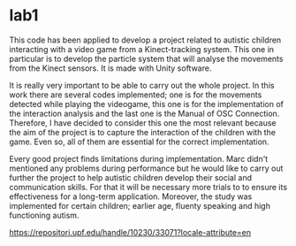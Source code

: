 # lab1

This code has been applied to develop a project related to autistic children interacting with a video game from a Kinect-tracking system. This one in particular is to develop the particle system that will analyse the movements from the Kinect sensors. It is made with Unity software. 

It is really very important to be able to carry out the whole project. In this work there are several codes implemented; one is for the movements detected while playing the videogame, this one is for the implementation of the interaction analysis and the last one is the Manual of OSC Connection. Therefore, I have decided to consider this one the most relevant because the aim of the project is to capture the interaction of the children with the game. Even so, all of them are essential for the correct implementation. 

Every good project finds limitations during implementation. Marc didn't mentioned any problems during performance but he would like to carry out further the project to help autistic children develop their social and communication skills. For that it will be necessary more trials to to ensure its effectiveness for a long-term application. Moreover, the study was implemented for certain children; earlier age, fluenty speaking and high functioning autism. 

https://repositori.upf.edu/handle/10230/33071?locale-attribute=en


